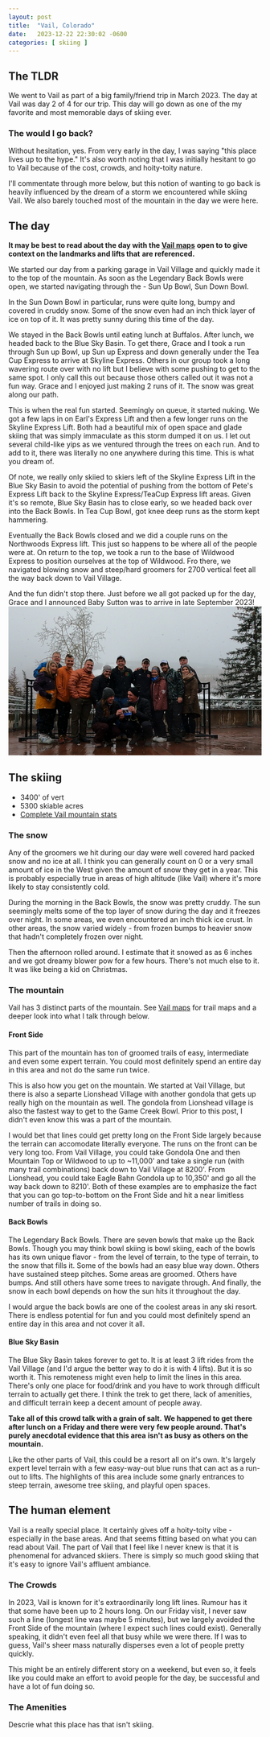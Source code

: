```yaml
---
layout: post
title:  "Vail, Colorado"
date:   2023-12-22 22:30:02 -0600
categories: [ skiing ]
---
```


## The TLDR
We went to Vail as part of a big family/friend
trip in March 2023. The day at Vail was day 
2 of 4 for our trip. This day will go down
as one of the my favorite and most memorable 
days of skiing ever. 

### The would I go back?
Without hesitation, yes. From very early in the 
day, I was saying "this place lives up to the hype."
It's also worth noting that I was initially 
hesitant to go to Vail because of the cost, crowds,
and hoity-toity nature. 

I'll commentate through more below, but this notion of 
wanting to go back is heavily influenced by the 
dream of a storm we encountered while skiing Vail. We also
barely touched most of the mountain in the day we were here.

## The day
__It may be best to read about the day with the [Vail maps]__
__open to to give context on the landmarks and lifts that__
__are referenced.__

We started our day from a parking garage in Vail Village
and quickly made it to the top of the mountain. As soon
as the Legendary Back Bowls were open, we started navigating
through the - Sun Up Bowl, Sun Down Bowl.

In the Sun Down Bowl in particular, runs were quite long,
bumpy and covered in cruddy snow. Some of the snow even had
an inch thick layer of ice on top of it. It was pretty sunny
during this time of the day. 

We stayed in the Back Bowls until eating lunch at Buffalos. 
After lunch, we headed back to the Blue Sky Basin. To get there,
Grace and I took a run through Sun up Bowl, up Sun up Express and
down generally under the Tea Cup Express to arrive at Skyline Express.
Others in our group took a long wavering route over with no lift but 
I believe with some pushing to get to the same spot. I only call this
out because those others called out it was not a fun way. Grace and
I enjoyed just making 2 runs of it. The snow was great along our 
path. 

This is when the real fun started. Seemingly on queue, it started 
nuking. We got a few laps in on Earl's Express Lift and then
a few longer runs on the Skyline Express Lift. Both had a beautiful
mix of open space and glade skiing that was simply immaculate
as this storm dumped it on us. I let out several child-like
yips as we ventured through the trees on each run. And to add to it,
there was literally no one anywhere during this time. This is 
what you dream of.

Of note, we really only skiied to skiers left of the Skyline Express 
Lift in the Blue Sky Basin to avoid the potential of pushing from
the bottom of Pete's Express Lift back to the Skyline Express/TeaCup 
Express lift areas. Given it's so remote, Blue Sky Basin has to close early, so we 
headed back over into the Back Bowls. In Tea Cup Bowl, got knee deep
runs as the storm kept hammering. 

Eventually the Back Bowls closed 
and we did a couple runs on the Northwoods Express lift. This just
so happens to be where all of the people were at. On return to the top,
we took a run to the base of Wildwood Express to position ourselves
at the top of Wildwood. Fro there, we
navigated blowing snow and steep/hard groomers for 2700 vertical feet
all the way back down to Vail Village. 

And the fun didn't stop there. Just before we all got packed up 
for the day, Grace and I announced Baby Sutton was to arrive in
late September 2023!
![Baby Reveal]

## The skiing
- 3400' of vert
- 5300 skiable acres
- [Complete Vail mountain stats]

### The snow
Any of the groomers we hit during our day were well covered
hard packed snow and no ice at all. I think you can
generally count on 0 or a very small amount of ice in the 
West given the amount of snow they get in a year. This is 
probably especially true in areas of high altitude (like Vail)
where it's more likely to stay consistently cold.

During the morning in the Back Bowls, the snow was 
pretty cruddy. The sun seemingly melts some of the top layer
of snow during the day and it freezes over night. In some
areas, we even encountered an inch thick ice crust. In other
areas, the snow varied widely - from frozen bumps to heavier 
snow that hadn't completely frozen over night.

Then the afternoon rolled around. I estimate that it snowed as
as 6 inches and we got dreamy blower pow for a few hours. 
There's not much else to it. It was like being a kid on 
Christmas.

### The mountain
Vail has 3 distinct parts of the mountain. See [Vail maps] for
trail maps and a deeper look into what I talk through below.

#### Front Side
This part of the mountain has ton of groomed trails of easy,
intermediate and even some expert terrain. You could most
definitely spend an entire day in this area and not do the same
run twice. 

This is also how you get on the mountain. We started at
Vail Village, but there is also a separte Lionshead Village
with another gondola that gets up really high on the mountain
as well. The gondola from Lionshead village is also the fastest 
way to get to the Game Creek Bowl. Prior to this post, I didn't
even know this was a part of the mountain. 

I would bet that lines could get pretty long on the Front Side 
largely because the terrain can accomodate literally everyone.
The runs on the front can be very long too. From Vail Village,
you could take Gondola One and then Mountain Top or Wildwood
to up to ~11,000' and take a single run (with many trail 
combinations) back down to Vail Village at 8200'. From Lionshead,
you could take Eagle Bahn Gondola up to 10,350' and go all the
way back down to 8210'. Both of these examples are to emphasize
the fact that you can go top-to-bottom on the Front Side and 
hit a near limitless number of trails in doing so. 

#### Back Bowls
The Legendary Back Bowls. There are seven bowls that make up the
Back Bowls. Though you may think bowl skiing is bowl skiing, 
each of the bowls has its
own unique flavor - from the level of terrain, to the type
of terrain, to the snow that fills it. Some of the bowls had
an easy blue way down. Others have sustained steep pitches. 
Some areas are groomed. Others have bumps. And still others have
some trees to navigate through. And finally, the snow in each bowl
depends on how the sun hits it throughout the day. 

I would argue the back bowls are
one of the coolest areas in any ski resort. There is endless 
potential for fun and you could most definitely spend an entire day
in this area and not cover it all.

#### Blue Sky Basin
The Blue Sky Basin takes forever to get to. It is at least
3 lift rides from the Vail Village (and I'd argue the
better way to do it is with 4 lifts). But it is so worth it. This
remoteness might even help to limit the lines in this area. There's
only one place for food/drink and you have to work through difficult
terrain to actually get there. I think the trek to get
there, lack of amenities, and difficult terrain keep a decent amount
of people away. 

__Take all of this crowd talk with a grain of salt.__
__We happened to get there after lunch on a Friday and there were very__
__few people around. That's purely anecdotal evidence that this area__
__isn't as busy as others on the mountain.__

Like the other parts of Vail, this could be a resort all on it's 
own. It's largely expert level terrain with a few easy-way-out 
blue runs that can act as a run-out to lifts. The highlights
of this area include some gnarly entrances to steep terrain, awesome
tree skiing, and playful open spaces.

## The human element
Vail is a really special place. It certainly gives off a hoity-toity
vibe - especially in the base areas. And that seems fitting based on
what you can read about Vail.
The part of Vail that I feel like I never knew is that it
is phenomenal for advanced skiiers. There is simply so much good skiing
that it's easy to ignore Vail's affluent ambiance.
 
### The Crowds
In 2023, Vail is known for it's extraordinarily long lift lines. Rumour
has it that some have been up to 2 hours long. On our Friday visit,
I never saw such a line (longest line was maybe 5 minutes),
but we largely avoided the Front Side of 
the mountain (where I expect such lines could exist). Generally speaking,
it didn't even feel all that busy while we were there. If I was to guess,
Vail's sheer mass naturally disperses even a lot of people pretty quickly. 

This might be an entirely different story on a weekend, but even so,
it feels like you could make an effort to avoid people for the day,
be successful and have a lot of fun doing so. 

### The Amenities
Descrie what this place has that isn't skiing.

[Vail maps]:https://www.vail.com/the-mountain/about-the-mountain/trail-map.aspx
[Baby Reveal]:/assets/images/vailBabyReveal2023.PNG
[Complete Vail mountain stats]:https://www.vail.com/the-mountain/about-the-mountain/mountain-info.aspx